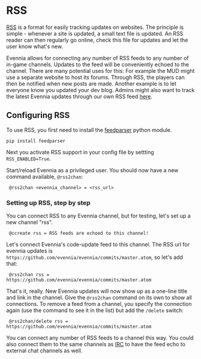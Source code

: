 # RSS


[RSS](http://en.wikipedia.org/wiki/RSS) is a format for easily tracking updates on websites. The
principle is simple - whenever a site is updated, a small text file is updated. An RSS reader can
then regularly go online, check this file for updates and let the user know what's new.

Evennia allows for connecting any number of RSS feeds to any number of in-game channels. Updates to
the feed will be conveniently echoed to the channel. There are many potential uses for this: For
example the MUD might use a separate website to host its forums. Through RSS, the players can then
be notified when new posts are made. Another example is to let everyone know you updated your dev
blog. Admins might also want to track the latest Evennia updates through our own RSS feed
[here](http://code.google.com/feeds/p/evennia/updates/basic).

## Configuring RSS

To use RSS, you first need to install the [feedparser](http://code.google.com/p/feedparser/) python
module.

    pip install feedparser

Next you activate RSS support in your config file by settting `RSS_ENABLED=True`.

Start/reload Evennia as a privileged user. You should now have a new command available, `@rss2chan`:

     @rss2chan <evennia_channel> = <rss_url>

### Setting up RSS, step by step

You can connect RSS to any Evennia channel, but for testing, let's set up a new channel "rss".

     @ccreate rss = RSS feeds are echoed to this channel!

Let's connect Evennia's code-update feed to this channel. The RSS url for evennia updates is
`https://github.com/evennia/evennia/commits/master.atom`, so let's add that:

     @rss2chan rss = https://github.com/evennia/evennia/commits/master.atom

That's it, really. New Evennia updates will now show up as a one-line title and link in the channel.
Give the `@rss2chan` command on its own to show all connections. To remove a feed from a channel,
you specify the connection again (use the command to see it in the list) but add the `/delete`
switch:

     @rss2chan/delete rss = https://github.com/evennia/evennia/commits/master.atom

You can connect any number of RSS feeds to a channel this way. You could also connect them to the
same channels as [IRC](./IRC) to have the feed echo to external chat channels as well.
